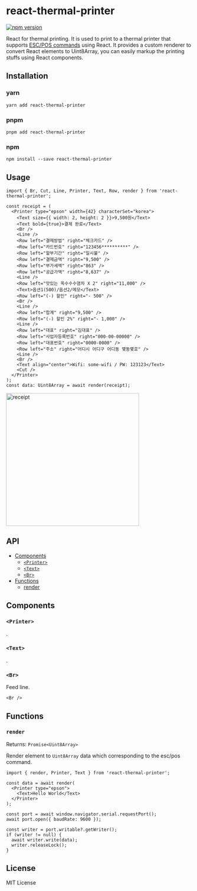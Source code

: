 # react-thermal-printer

[![npm version](https://badge.fury.io/js/react-thermal-printer.svg)](https://www.npmjs.com/package/react-thermal-printer)

React for thermal printing. It is used to print to a thermal printer that supports [ESC/POS commands](https://reference.epson-biz.com/modules/ref_escpos/index.php?content_id=2) using React. It provides a custom renderer to convert React elements to Uint8Array, you can easily markup the printing stuffs using React components.

## Installation

### yarn
```shell
yarn add react-thermal-printer
```

### pnpm
```shell
pnpm add react-thermal-printer
```

### npm
```shell
npm install --save react-thermal-printer
```

## Usage
```tsx
import { Br, Cut, Line, Printer, Text, Row, render } from 'react-thermal-printer';

const receipt = (
  <Printer type="epson" width={42} characterSet="korea">
    <Text size={{ width: 2, height: 2 }}>9,500원</Text>
    <Text bold={true}>결제 완료</Text>
    <Br />
    <Line />
    <Row left="결제방법" right="체크카드" />
    <Row left="카드번호" right="123456**********" />
    <Row left="할부기간" right="일시불" />
    <Row left="결제금액" right="9,500" />
    <Row left="부가세액" right="863" />
    <Row left="공급가액" right="8,637" />
    <Line />
    <Row left="맛있는 옥수수수염차 X 2" right="11,000" />
    <Text>옵션1(500)/옵션2/메모</Text>
    <Row left="(-) 할인" right="- 500" />
    <Br />
    <Line />
    <Row left="합계" right="9,500" />
    <Row left="(-) 할인 2%" right="- 1,000" />
    <Line />
    <Row left="대표" right="김대표" />
    <Row left="사업자등록번호" right="000-00-00000" />
    <Row left="대표번호" right="0000-0000" />
    <Row left="주소" right="어디시 어디구 어디동 몇동몇호" />
    <Line />
    <Br />
    <Text align="center">Wifi: some-wifi / PW: 123123</Text>
    <Cut />
  </Printer>
);
const data: Uint8Array = await render(receipt);
```

<img alt="receipt" width="360" src="https://user-images.githubusercontent.com/13250888/189718147-a7c0c18c-b099-428e-9fc6-30e5cb116b6e.png">

## API

- [Components](#components)
  - [`<Printer>`](#printer)
  - [`<Text>`](#text)
  - [`<Br>`](#br)
- [Functions](#functions)
  - [render](#render)

## Components
### `<Printer>`
.

### `<Text>`
.

### `<Br>`
Feed line.

```tsx
<Br />
```

## Functions
### `render`
Returns: `Promise<Uint8Array>`

Render element to `Uint8Array` data which corresponding to the esc/pos command.

```tsx
import { render, Printer, Text } from 'react-thermal-printer';

const data = await render(
  <Printer type="epson">
    <Text>Hello World</Text>
  </Printer>
);

const port = await window.navigator.serial.requestPort();
await port.open({ baudRate: 9600 });

const writer = port.writable?.getWriter();
if (writer != null) {
  await writer.write(data);
  writer.releaseLock();
}
```

## License
MIT License
